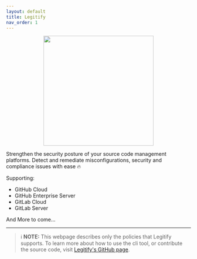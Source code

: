 ```yaml
---
layout: default
title: Legitify
nav_order: 1
---
```


<div align="center">
<img src="/assets/legitify_logo.png" width="300" height="300" />
</div>

Strengthen the security posture of your source code management platforms.
Detect and remediate misconfigurations, security and compliance issues with ease 🔥

Supporting:

* GitHub Cloud
* GitHub Enterprise Server
* GitLab Cloud
* GitLab Server

And More to come...

---
> ℹ️ **NOTE:** This webpage describes only the policies that Legitify supports. To learn more about how to use the cli tool, or contribute the source code, visit [Legitify's GitHub page](https://github.com/Legit-Labs/legitify).
